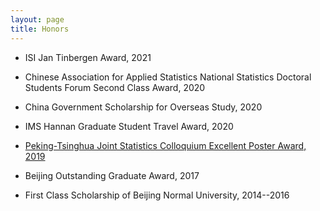 ```yaml
---
layout: page
title: Honors
---
```









* ISI Jan Tinbergen Award, 2021  

* Chinese Association for Applied Statistics National Statistics Doctoral Students Forum Second Class Award, 2020

* China Government Scholarship for Overseas Study,  2020

* IMS Hannan Graduate Student Travel Award,  2020

* [Peking-Tsinghua Joint Statistics Colloquium Excellent Poster Award, 2019](http://www.stat.tsinghua.edu.cn/2019/06/06/【学术活动】第四届北大-清华统计论坛成功举办/)

* Beijing Outstanding Graduate Award, 2017

* First Class Scholarship of Beijing Normal University, 2014--2016


